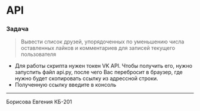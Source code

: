 # API
### Задача
> Вывести список друзей, упорядоченных по уменьшению числа оставленных лайков и комментариев для записей текущего пользователя
* Для работы скрипта нужен токен VK API. Чтобы получить его, нужно запуспить файл api.py, после чего Вас перебросит в браузер, где нужно будет скопировать ссылку из адрессной строки.
* Полученную ссылку введите в консоль

***
Борисова Евгения КБ-201